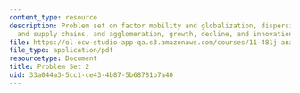 ```yaml
---
content_type: resource
description: Problem set on factor mobility and globalization, dispersion economies
  and supply chains, and agglomeration, growth, decline, and innovation.
file: https://ol-ocw-studio-app-qa.s3.amazonaws.com/courses/11-481j-analyzing-and-accounting-for-regional-economic-growth-spring-2009/33a044a35cc1ce434b875b68781b7a40_MIT11_481Js09_pset02.pdf
file_type: application/pdf
resourcetype: Document
title: Problem Set 2
uid: 33a044a3-5cc1-ce43-4b87-5b68781b7a40
---
```

